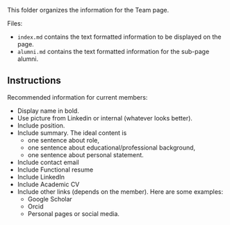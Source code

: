 This folder organizes the information for the Team page.

Files:
+ `index.md` contains the text formatted information to be displayed on the page.
+ `alumni.md` contains the text formatted information for the sub-page alumni.

## Instructions

Recommended information for current members:
+ Display name in bold.
+ Use picture from Linkedin or internal (whatever looks better).
+ Include position.
+ Include summary. The ideal content is
  + one sentence about role,
  + one sentence about educational/professional background,
  + one sentence about personal statement.
+ Include contact email
+ Include Functional resume
+ Include LinkedIn
+ Include Academic CV
+ Include other links (depends on the member). Here are some examples:
  + Google Scholar
  + Orcid
  + Personal pages or social media.
 
